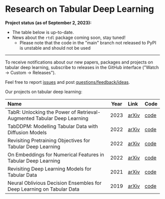 # Research on Tabular Deep Learning

**Project status (as of September 2, 2023):**
- The table below is up-to-date.
- News about the `rtdl` package coming soon, stay tuned!
    - Please note that the code in the "main" branch not released to PyPI is unstable and should not be used

---

To receive notifications about our new papers, packages and projects on tabular deep learning, subscribe to releases in the GitHub interface ("Watch -> Custom -> Releases").

Feel free to report [issues](https://github.com/Yura52/rtdl/issues) and post [questions/feedback/ideas](https://github.com/Yura52/rtdl/discussions).

Our projects on tabular deep learning:

| Name                                                                   | Year  | Link                                      | Code                                                                    |
| :--------------------------------------------------------------------- | :---: | :---------------------------------------- | :---------------------------------------------------------------------- |
| TabR: Unlocking the Power of Retrieval-Augmented Tabular Deep Learning | 2023  | [arXiv](https://arxiv.org/abs/2307.14338) | [code](https://github.com/yandex-research/tabular-dl-tabr)              |
| TabDDPM: Modelling Tabular Data with Diffusion Models                  | 2022  | [arXiv](https://arxiv.org/abs/2209.15421) | [code](https://github.com/yandex-research/tab-ddpm)                     |
| Revisiting Pretraining Objectives for Tabular Deep Learning            | 2022  | [arXiv](https://arxiv.org/abs/2207.03208) | [code](https://github.com/puhsu/tabular-dl-pretrain-objectives)         |
| On Embeddings for Numerical Features in Tabular Deep Learning          | 2022  | [arXiv](https://arxiv.org/abs/2203.05556) | [code](https://github.com/yandex-research/tabular-dl-num-embeddings)    |
| Revisiting Deep Learning Models for Tabular Data                       | 2021  | [arXiv](https://arxiv.org/abs/2106.11959) | [code](https://github.com/yandex-research/tabular-dl-revisiting-models) |
| Neural Oblivious Decision Ensembles for Deep Learning on Tabular Data  | 2019  | [arXiv](https://arxiv.org/abs/1909.06312) | [code](https://github.com/Qwicen/node)                                  |
